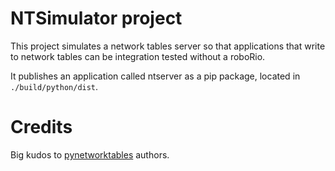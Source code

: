 # NTSimulator project

This project simulates a network tables server so that applications that write to network tables can be integration tested without a roboRio.

It publishes an application called ntserver as a pip package, located in `./build/python/dist`.

# Credits
Big kudos to [pynetworktables](https://github.com/robotpy/pynetworktables) authors.